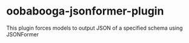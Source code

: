# oobabooga-jsonformer-plugin
This plugin forces models to output JSON of a specified schema using JSONFormer
